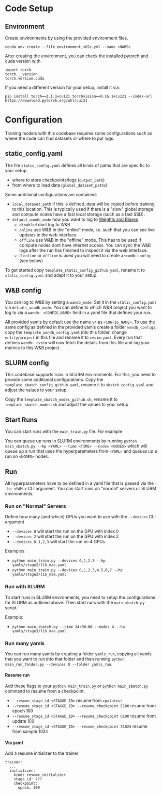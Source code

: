 # Code Setup

## Environment

Create environments by using the provided environment files.

`conda env create --file environment_<OS>.yml --name <NAME>`


After creating the environment, you can check the installed pytorch and cuda version with:

```
import torch
torch.__version__ 
torch.version.cuda 
```

If you need a different version for your setup, install it via: 

`pip install torch==2.1.1+cu121 torchvision==0.16.1+cu121 --index-url https://download.pytorch.org/whl/cu121`



# Configuration

Training models with this codebase requires some configurations such as where the code can find datasets or where to put logs.

## static_config.yaml

The file `static_config.yaml` defines all kinds of paths that are specific to your setup:
- where to store checkpoints/logs (`output_path`)
- from where to load data (`global_dataset_paths`)

Some additional configurations are contained:
- `local_dataset_path` if this is defined, data will be copied before training to this location. This is typically used 
if there is a "slow" global storage and compute nodes have a fast local storage (such as a fast SSD).
- `default_wandb_mode` how you want to log to [Weights and Biases](https://wandb.ai/)
  - `disabled` dont log to W&B
  - `online` use W&B in the "online" mode, i.e. such that you can see live updates in the web interface
  - `offline` use W&B in the "offline" mode. This has to be used if compute nodes dont have internet access. You can 
sync the W&B logs after the run has finished to inspect it via the web interface.
  - if `online` or `offline` is used you will need to create a `wandb_config` (see below)

To get started copy `template_static_config_github.yaml`, rename it to `static_config.yaml` and adapt it to your setup.

## W&B config

You can log to W&B by setting a `wandb_mode`. Set it in the `static_config.yaml` via `default_wandb_mode`. 
You can define to which W&B project you want to log to via a `wandb: <CONFIG_NAME>` field in a yaml file that defines your run.

All provided yamls by default use the name `v4` as `<CONFIG_NAME>`. To use the same config as defined in the provided 
yamls create a folder `wandb_configs`, copy the `template_wandb_config.yaml` into this folder, change 
`entity`/`project` in this file and rename it to `cvsim.yaml`.
Every run that defines `wandb: cvsim` will now fetch the details from this file and log your metrics to this W&B project.

## SLURM config

This codebase supports runs in SLURM environments. For this, you need to provide some additional configurations.
Copy the `template_sbatch_config_github.yaml`, rename it to `sbatch_config.yaml` and adjust the values to your setup.

Copy the `template_sbatch_nodes_github.sh`, rename it to `template_sbatch_nodes.sh` and adjust the values to your setup.


## Start Runs

You can start runs with the `main_train.py` file. For example

You can queue up runs in SLURM environments by running `python main_sbatch.py --hp <YAML> --time <TIME> --nodes <NODES>`
which will queue up a run that uses the hyperparameters from `<YAML>` and queues up a run on `<NODES>` nodes.


## Run

All hyperparameters have to be defined in a yaml file that is passed via the `--hp <YAML>` CLI argument.
You can start runs on "normal" servers or SLURM environments.

### Run on "Normal" Servers

Define how many (and which) GPUs you want to use with the `--devices` CLI argument
- `--devices 0` will start the run on the GPU with index 0
- `--devices 2` will start the run on the GPU with index 2
- `--devices 0,1,2,3` will start the run on 4 GPUs

Examples:
- `python main_train.py --devices 0,1,2,3 --hp yamls/stage2/l16_mae.yaml`
- `python main_train.py --devices 0,1,2,3,4,5,6,7 --hp yamls/stage3/l16_mae.yaml`

### Run with SLURM

To start runs in SLURM environments, you need to setup the configurations for SLURM as outlined above.
Then start runs with the `main_sbatch.py` script.

Example:
- `python main_sbatch.py --time 24:00:00 --nodes 4 --hp yamls/stage3/l16_mae.yaml`

### Run many yamls

You can run many yamls by creating a folder `yamls_run`, copying all yamls that you want to run
into that folder and then running `python main_run_folder.py --devices 0 --folder yamls_run`.

#### Resume run

Add these flags to your `python main_train.py` or `python main_sbatch.py` command to resume from a checkpoint.

- `--resume_stage_id <STAGGE_ID>` resume from `cp=latest`
- `--resume_stage_id <STAGGE_ID> --resume_checkpoint E100` resume from epoch 100
- `--resume_stage_id <STAGGE_ID> --resume_checkpoint U100` resume from update 100
- `--resume_stage_id <STAGGE_ID> --resume_checkpoint S1024` resume from sample 1024

#### Via yaml
Add a resume initializer to the trainer

```
trainer:
  ...
  initializer:
    kind: resume_initializer
    stage_id: ???
    checkpoint:
      epoch: 100
```